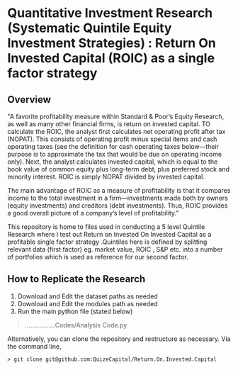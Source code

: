 # Quantitative Investment Research (Systematic Quintile Equity Investment Strategies) : Return On Invested Capital (ROIC) as a single factor strategy

## Overview

"A favorite profitability measure within Standard & Poor’s Equity Research, as well as many other financial firms, is return on invested capital. TO calculate the ROIC, the analyst first calculates net operating profit after tax (NOPAT). This consists of operating profit minus special items and cash operating taxes (see the definition for cash operating taxes below—their purpose is to approximate the tax that would be due on operating income only). Next, the analyst calculates invested capital, which is equal to the book value of common equity plus long-term debt, plus preferred stock and minority interest. ROIC is simply NOPAT divided by invested capital.

The main advantage of ROIC as a measure of profitability is that it compares income to the total investment in a firm—investments made both by owners (equity investments) and creditors (debt investments). Thus, ROIC provides a good overall picture of a company’s level of profitability."

This repository is home to files used in conducting a 5 level Quintile Research where I test out Return on Invested On Invested Capital as a profitable single factor strategy .Quintiles here is defined by splitting relevant data (first factor) eg. market value, ROIC , S&P etc. into a number of portfolios which is used as reference for our second factor.

## How to Replicate the Research
1. Download and Edit the dataset paths as needed
2. Download and Edit the modules path as needed
3. Run the main python file (stated below)

> .................Codes/Analysis Code.py

Alternatively, you can clone the repository and restructure as necessary. Via 
the command line,

```
> git clone git@github.com:QuizeCapital/Return.On.Invested.Capital
```
